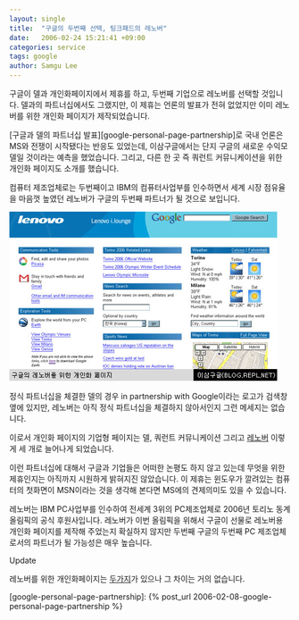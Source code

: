 ```yaml
---
layout: single
title:  "구글의 두번째 선택, 팅크패드의 레노버"
date:   2006-02-24 15:21:41 +09:00
categories: service
tags: google
author: Samgu Lee
---
```

구글이 델과 개인화페이지에서 제휴를 하고, 두번째 기업으로 레노버를 선택할 것입니다. 델과의 파트너십에서도 그랬지만, 이 제휴는 언론의 발표가 전혀 없었지만 이미 레노버를 위한 개인화 페이지가 제작되었습니다.

[구글과 델의 파트너십 발표][google-personal-page-partnership]로 국내 언론은 MS와 전쟁이 시작됐다는 반응도 있었는데, 이삼구글에서는 단지 구글의 새로운 수익모델일 것이라는 예측을 했었습니다. 그리고, 다른 한 곳 즉 쿼런트 커뮤니케이션을 위한 개인화 페이지도 소개를 했습니다.

컴퓨터 제조업체로는 두번째이고 IBM의 컴퓨터사업부를 인수하면서 세계 시장 점유율을 마음껏 높였던 레노버가 구글의 두번째 파트너가 될 것으로 보입니다.

![구글의 두번째 파트너, 레노버](/assets/google_and_lenovo.jpg)

정식 파트너십을 체결한 델의 경우 in partnership with Google이라는 로고가 검색창 옆에 있지만, 레노버는 아직 정식 파트너십을 체결하지 않아서인지 그런 메세지는 없습니다.

이로서 개인화 페이지의 기업형 페이지는 델, 쿼런트 커뮤니케이션 그리고 [레노버](http://www.google.com/ig/lenovo.ilounge) 이렇게 세 개로 늘어나게 되었습니다.

이런 파트너십에 대해서 구글과 기업들은 어떠한 논평도 하지 않고 있는데 무엇을 위한 제휴인지는 아직까지 시원하게 밝혀지진 않았습니다. 이 제휴는 윈도우가 깔려있는 컴퓨터의  첫화면이 MSN이라는 것을 생각해 본다면 MS에의 견제의미도 있을 수 있습니다.

레노버는 IBM PC사업부를 인수하여 전세계 3위의 PC제조업체로 2006년 토리노 동계 올림픽의 공식 후원사입니다. 레노버가 이번 올림픽을 위해서 구글이 선물로 레노버용 개인화 페이지를 제작해 주었는지 확실하지 않지만 두번째 구글의 두번째 PC 제조업체로서의 파트너가 될 가능성은 매우 높습니다.

Update

레노버를 위한 개인화페이지는 [두가지](http://www.google.com/ig/lenovo.ilounge2)가 있으나 그 차이는 거의 없습니다.

[google-personal-page-partnership]: {% post_url 2006-02-08-google-personal-page-partnership %}